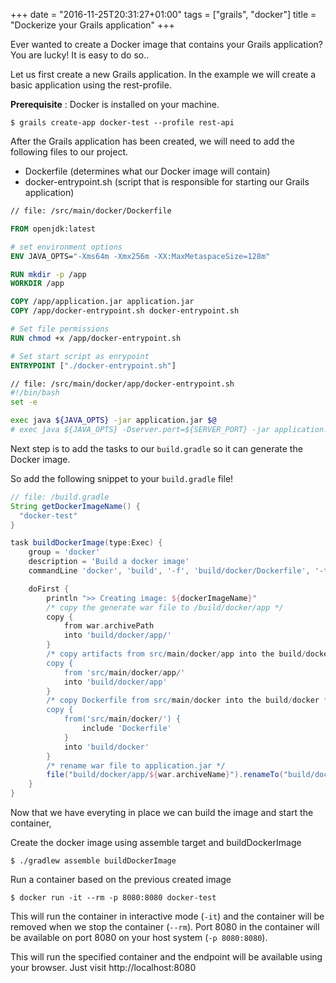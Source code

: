 +++
date = "2016-11-25T20:31:27+01:00"
tags = ["grails", "docker"]
title = "Dockerize your Grails application"
+++

Ever wanted to create a Docker image that contains your Grails application? You are lucky! It is easy to do so..

Let us first create a new Grails application. In the example we will create a basic application using the rest-profile.

**Prerequisite** : Docker is installed on your machine.

```console
$ grails create-app docker-test --profile rest-api
```

After the Grails application has been created, we will need to add the following files to our project.

* Dockerfile (determines what our Docker image will contain)
* docker-entrypoint.sh (script that is responsible for starting our Grails application)

```Dockerfile
// file: /src/main/docker/Dockerfile

FROM openjdk:latest

# set environment options
ENV JAVA_OPTS="-Xms64m -Xmx256m -XX:MaxMetaspaceSize=128m"

RUN mkdir -p /app
WORKDIR /app

COPY /app/application.jar application.jar
COPY /app/docker-entrypoint.sh docker-entrypoint.sh

# Set file permissions
RUN chmod +x /app/docker-entrypoint.sh

# Set start script as enrypoint
ENTRYPOINT ["./docker-entrypoint.sh"]
```

```bash
// file: /src/main/docker/app/docker-entrypoint.sh
#!/bin/bash
set -e

exec java ${JAVA_OPTS} -jar application.jar $@
# exec java ${JAVA_OPTS} -Dserver.port=${SERVER_PORT} -jar application.jar $@
```

Next step is to add the tasks to our `build.gradle` so it can generate the Docker image.

So add the following snippet to your `build.gradle` file!

```groovy
// file: /build.gradle
String getDockerImageName() {
  "docker-test"
}

task buildDockerImage(type:Exec) {
    group = 'docker'
    description = 'Build a docker image'
    commandLine 'docker', 'build', '-f', 'build/docker/Dockerfile', '-t', "${dockerImageName}", 'build/docker'

    doFirst {
        println ">> Creating image: ${dockerImageName}"
        /* copy the generate war file to /build/docker/app */
        copy {
            from war.archivePath
            into 'build/docker/app/'
        }
        /* copy artifacts from src/main/docker/app into the build/docker/app */
        copy {
            from 'src/main/docker/app/'
            into 'build/docker/app'
        }
        /* copy Dockerfile from src/main/docker into the build/docker */
        copy {
            from('src/main/docker/') {
                include 'Dockerfile'
            }
            into 'build/docker'
        }
        /* rename war file to application.jar */
        file("build/docker/app/${war.archiveName}").renameTo("build/docker/app/application.jar")
    }
}
```

Now that we have everyting in place we can build the image and start the container,

Create the docker image using assemble target and buildDockerImage
```console
$ ./gradlew assemble buildDockerImage
```

Run a container based on the previous created image
```console
$ docker run -it --rm -p 8080:8080 docker-test
```

This will run the container in interactive mode (`-it`) and the container will be removed when we stop the container (`--rm`). Port 8080 in the container will be available on port 8080 on your host system (`-p 8080:8080`).

This will run the specified container and the endpoint will be available using your browser. Just visit http://localhost:8080
